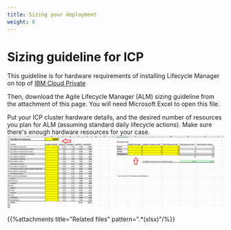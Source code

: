 ```yaml
---
title: Sizing your deployment
weight: 0
---
```


# Sizing guideline for ICP

This guideline is for hardware requirements of installing Lifecycle Manager on top of [IBM Cloud Private](https://www.ibm.com/support/knowledgecenter/en/SSBS6K_3.1.0/getting_started/introduction.html)

Then, download the Agile Lifecycle Manager (ALM) sizing guideline from the attachment of this page. You will need Microsoft Excel to open this file.

Put your ICP cluster hardware details, and the desired number of resources you plan for ALM (assuming standard daily lifecycle actions). Make sure there's enough hardware resources for your case.
![Instructions for guideline file](/images/reference/sizing-guidelines/guideline-instructions.png "Guideline Instructions")


{{%attachments title="Related files" pattern=".*(xlsx)"/%}}